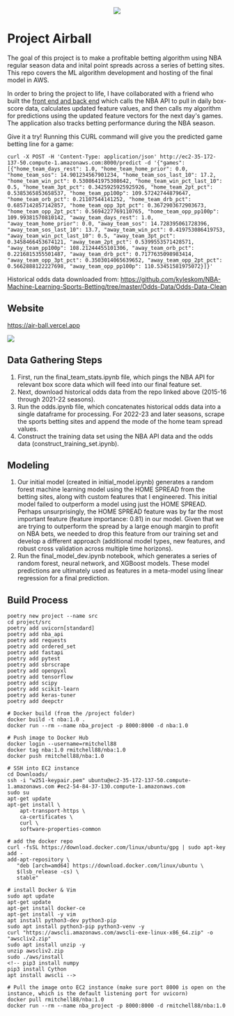 <div align="center">
<img max-height='200px' src='./assets/air-ball.png'>
</div>

# Project Airball 

The goal of this project is to make a profitable betting algorithm using NBA regular season data and inital point spreads across a series of betting sites. This repo covers the ML algorithm development and hosting of the final model in AWS. 

In order to bring the project to life, I have collaborated with a friend who built the [front end and back end](https://github.com/birdman093/air-ball) which calls the NBA API to pull in daily box-score data, calculates updated feature values, and then calls my algorithm for predictions using the updated feature vectors for the next day's games. The application also tracks betting performance during the NBA season. 

Give it a try! Running this CURL command will give you the predicted game betting line for a game:

```curl -X POST -H 'Content-Type: application/json' http://ec2-35-172-137-50.compute-1.amazonaws.com:8000/predict -d '{"games": [{"home_team_days_rest": 1.0, "home_team_home_prior": 0.0, "home_team_sos": 14.901234567901234, "home_team_sos_last_10": 17.2, "home_team_win_pct": 0.5308641975308642, "home_team_win_pct_last_10": 0.5, "home_team_3pt_pct": 0.3425925925925926, "home_team_2pt_pct": 0.5385365853658537, "home_team_pp100p": 109.57242744879647, "home_team_orb_pct": 0.21107544141252, "home_team_drb_pct": 0.6857142857142857, "home_team_opp_3pt_pct": 0.3672903672903673, "home_team_opp_2pt_pct": 0.5694227769110765, "home_team_opp_pp100p": 109.99381570810142, "away_team_days_rest": 1.0, "away_team_home_prior": 0.0, "away_team_sos": 14.728395061728396, "away_team_sos_last_10": 13.7, "away_team_win_pct": 0.419753086419753, "away_team_win_pct_last_10": 0.5, "away_team_3pt_pct": 0.3458466453674121, "away_team_2pt_pct": 0.5399553571428571, "away_team_pp100p": 108.21244455101306, "away_team_orb_pct": 0.2216815355501487, "away_team_drb_pct": 0.7177635098983414, "away_team_opp_3pt_pct": 0.3503014065639652, "away_team_opp_2pt_pct": 0.5662888122227698, "away_team_opp_pp100p": 110.53451581975072}]}'```

Historical odds data downloaded from: https://github.com/kyleskom/NBA-Machine-Learning-Sports-Betting/tree/master/Odds-Data/Odds-Data-Clean

## Website
https://air-ball.vercel.app

<img max-height='400px' src='./assets/dailypicks.png'>

## Data Gathering Steps
1. First, run the final_team_stats.ipynb file, which pings the NBA API for relevant box score data which will feed into our final feature set.
2. Next, download historical odds data from the repo linked above (2015-16 through 2021-22 seasons).
3. Run the odds.ipynb file, which concatenates historical odds data into a single dataframe for processing. For 2022-23 and later seasons, scrape the sports betting sites and append the mode of the home team spread values.
4. Construct the training data set using the NBA API data and the odds data (construct_training_set.ipynb).

## Modeling
1. Our initial model (created in initial_model.ipynb) generates a random forest machine learning model using the HOME SPREAD from the betting sites, along with custom features that I engineered. This initial model failed to outperform a model using just the HOME SPREAD. Perhaps unsurprisingly, the HOME SPREAD feature was by far the most important feature (feature importance: 0.81) in our model. Given that we are trying to outperform the spread by a large enough margin to profit on NBA bets, we needed to drop this feature from our training set and develop a different approach (additional model types, new features, and robust cross validation across multiple time horizons).
2. Run the final_model_dev.ipynb notebook, which generates a series of random forest, neural network, and XGBoost models. These model predictions are ultimately used as features in a meta-model using linear regression for a final prediction.

## Build Process
```
poetry new project --name src
cd project/src
poetry add uvicorn[standard]
poetry add nba_api
poetry add requests
poetry add ordered_set
poetry add fastapi
poetry add pytest
poetry add sbrscrape
poetry add openpyxl
poetry add tensorflow
poetry add scipy
poetry add scikit-learn
poetry add keras-tuner
poetry add deepctr

# Docker build (from the /project folder)
docker build -t nba:1.0 .
docker run --rm --name nba_project -p 8000:8000 -d nba:1.0

# Push image to Docker Hub
docker login --username=rmitchell88
docker tag nba:1.0 rmitchell88/nba:1.0
docker push rmitchell88/nba:1.0

# SSH into EC2 instance
cd Downloads/
ssh -i "w251-keypair.pem" ubuntu@ec2-35-172-137-50.compute-1.amazonaws.com #ec2-54-84-37-130.compute-1.amazonaws.com
sudo su
apt-get update
apt-get install \
    apt-transport-https \
    ca-certificates \
    curl \
    software-properties-common
    
# add the docker repo    
curl -fsSL https://download.docker.com/linux/ubuntu/gpg | sudo apt-key add -
add-apt-repository \
   "deb [arch=amd64] https://download.docker.com/linux/ubuntu \
   $(lsb_release -cs) \
   stable"
 
# install Docker & Vim
sudo apt update
apt-get update
apt-get install docker-ce
apt-get install -y vim
apt install python3-dev python3-pip
sudo apt install python3-pip python3-venv -y
curl "https://awscli.amazonaws.com/awscli-exe-linux-x86_64.zip" -o "awscliv2.zip"
sudo apt install unzip -y
unzip awscliv2.zip
sudo ./aws/install
<!-- pip3 install numpy
pip3 install Cython
apt install awscli -->

# Pull the image onto EC2 instance (make sure port 8000 is open on the instance, which is the default listening port for uvicorn)
docker pull rmitchell88/nba:1.0
docker run --rm --name nba_project -p 8000:8000 -d rmitchell88/nba:1.0
```
